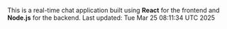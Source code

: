 This is a real-time chat application built using **React** for the frontend and **Node.js** for the backend.
Last updated: Tue Mar 25 08:11:34 UTC 2025
